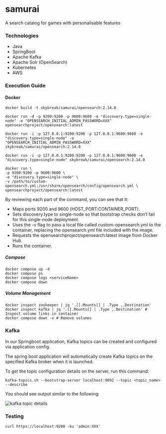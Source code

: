 # samurai
A search catalog for games with personalisable features

### Technologies
 - Java
 - SpringBoot
 - Apache Kafka
 - Apache Solr (OpenSearch)
 - Kubernetes
 - AWS

### Execution Guide

#### Docker

```
docker build -t skybreak/samurai/opensearch:2.14.0
```

````
docker run -d -p 9200:9200 -p 9600:9600 -e "discovery.type=single-node" -e "OPENSEARCH_INITIAL_ADMIN_PASSWORD=XXX" opensearchproject/opensearch:latest

docker run -i -p 127.0.0.1:9200:9200 -p 127.0.0.1:9600:9600 -e "discovery.type=single-node" -e "OPENSEARCH_INITIAL_ADMIN_PASSWORD=XXX" skybreak/samurai/opensearch:2.14.0

docker run -i -p 127.0.0.1:9200:9200 -p 127.0.0.1:9600:9600 -e "discovery.type=single-node" skybreak/samurai/opensearch:2.14.0
````

```
docker run \
-p 9200:9200 -p 9600:9600 \
-e "discovery.type=single-node" \
-v /path/to/custom-opensearch.yml:/usr/share/opensearch/config/opensearch.yml \
opensearchproject/opensearch:latest
```

By reviewing each part of the command, you can see that it:

- Maps ports 9200 and 9600 (HOST_PORT:CONTAINER_PORT).
- Sets discovery.type to single-node so that bootstrap checks don’t fail for this single-node deployment.
- Uses the -v flag to pass a local file called custom-opensearch.yml to the container, replacing the opensearch.yml file
  included with the image.
- Requests the opensearchproject/opensearch:latest image from Docker Hub.
- Runs the container.

##### Compose

```
docker compose up -d
docker compose ps
docker compose logs <serviceName>
docker compose down
```

##### Volume Management

```
docker inspect zookeeper | jq '.[].Mounts[] | .Type ,.Destination'
docker inspect kafka | jq '.[].Mounts[] | .Type ,.Destination' # Inspect volume links in container 
docker compose down -v # Remove volumes
```

### Kafka

In our Springboot application, Kafka topics can be created and configured via application config.

The spring boot application will automatically create Kafka topics on the specified Kafka broker when it is launched.

To get the topic configuration details on the server, run this command:

```
kafka-topics.sh --bootstrap-server localhost:9092 --topic <topic_name> --describe
```

You should see output similar to the following:

![kafka topic details](https://media.geeksforgeeks.org/wp-content/uploads/20221122145422/Screenshotfrom202211221356322.png)

### Testing

```
curl https://localhost:9200 -ku 'admin:XXX'
```